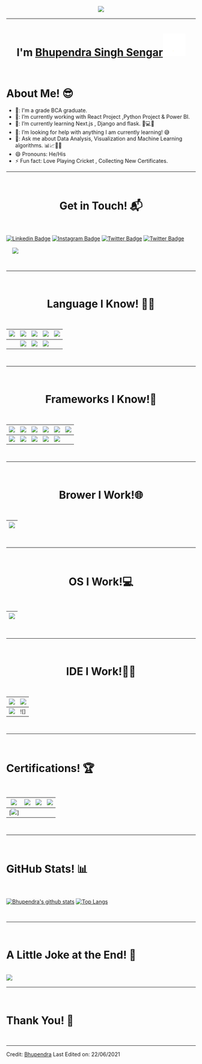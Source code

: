 <p align="center">
  <img src="https://miro.medium.com/max/2048/1*OohqW5DGh9CQS4hLY5FXzA.png" height="230"/>
</p>
<hr>
<h1 align="center">I'm <a href="https://github.com/Aryagm">Bhupendra Singh Sengar<a><img src="https://github.com/Kathryn-Jie/Kathryn-Jie/blob/main/wave.gif" width="60px"/></h1>
<Br>
<h1>About Me! 😎</h1>

- 🏫: I'm a grade BCA graduate.
- 🔭: I’m currently working with React Project ,Python Project & Power BI.
- 🌱: I’m currently learning Next.js , Django and flask. 🧠💻🤖
- 🤔: I’m looking for help with anything I am currently learning! 😅
- 💬: Ask me about Data Analysis, Visualization and Machine Learning algorithms. 📊📈🤖🧠
- 😄  Pronouns: He/His
- ⚡  Fun fact: Love Playing Cricket , Collecting New Certificates.
  
<hr>
<Br>
<h1 align="center">Get in Touch! 📬</h1>
<Br>
<p align="center">
  
[![Linkedin Badge](https://img.shields.io/badge/LinkedIn-0077B5?style=for-the-badge&logo=linkedin&logoColor=white=https://www.linkedin.com/in/bhupendra-singh-sengar-20a59b184/)](https://www.linkedin.com/in/bhupendra-singh-sengar-20a59b184/)
[![Instagram Badge](https://img.shields.io/badge/Instagram-E4405F?style=for-the-badge&logo=instagram&logoColor=white=https://www.instagram.com/innocent_cute_handsome/)](https://www.instagram.com/innocent_cute_handsome/)
[![Twitter Badge](https://img.shields.io/badge/Twitter-1DA1F2?style=for-the-badge&logo=twitter&logoColor=white=https://www.twitter.com/Bhupendra000888)](https://www.twitter.com/Bhupendra000888)
[![Twitter Badge](https://img.shields.io/badge/Codepen-000000?style=for-the-badge&logo=codepen&logoColor=white=https://www.twitter.com/bhupendra-singh-sengar)](https://www.twitter.com/bhupendra-singh-sengar)
  
 &nbsp;&nbsp;&nbsp;  <a href="mailto:bhupe7017@gmail.com" target="blank"><img align="center" src="https://img.shields.io/badge/bhupe7017@gmail.com-D14836?style=for-the-badge&logo=gmail&logoColor=white" /></a>
</p>
  
<Br>
<hr>
<Br>
<h1 align="center">Language I Know! 🤸‍♂</h1>
<Br>
  
|![](https://img.shields.io/badge/Python-FFD43B?style=for-the-badge&logo=python&logoColor=darkgreen)|![](https://img.shields.io/badge/JavaScript-323330?style=for-the-badge&logo=javascript&logoColor=F7DF1E)|![](https://img.shields.io/badge/C-00599C?style=for-the-badge&logo=c&logoColor=white)|![](https://img.shields.io/badge/Javascript-FFD50C?style=for-the-badge&logo=Javascript&logoColor=black)|![](https://img.shields.io/badge/Html-FFD50C?style=for-the-badge&logo=Html&logoColor=black)|
|---|---|---|---|---|
|![]()|![](https://img.shields.io/badge/PHP-777BB4?style=for-the-badge&logo=php&logoColor=white)|![](https://img.shields.io/badge/JavaScript-323330?style=for-the-badge&logo=javascript&logoColor=F7DF1E)|![](https://img.shields.io/badge/And%20More!-yellow?style=fond%20More!-yellow?style=for-the-badge)
<br>
<hr>
<Br>
<h1 align="center">Frameworks I Know!🚀</h1>
<Br>

|![](https://img.shields.io/badge/Node.js-339933?style=for-the-badge&logo=nodedotjs&logoColor=white)|![](https://img.shields.io/badge/npm-CB3837?style=for-the-badge&logo=npm&logoColor=white)|![](https://img.shields.io/badge/Expo-1B1F23?style=for-the-badge&logo=expo&logoColor=white)|![](https://img.shields.io/badge/Bootstrap-563D7C?style=for-the-badge&logo=bootstrap&logoColor=white)|![](https://img.shields.io/badge/Material--UI-0081CB?style=for-the-badge&logo=material-ui&logoColor=white)|![](https://img.shields.io/badge/React-20232A?style=for-the-badge&logo=react&logoColor=61DAFB)|
|---|---|---|---|---|---|
|![](https://img.shields.io/badge/Redux-593D88?style=for-the-badge&logo=redux&logoColor=white)|![](https://img.shields.io/badge/React_Router-CA4245?style=for-the-badge&logo=react-router&logoColor=white)|![](https://img.shields.io/badge/Django-092E20?style=for-the-badge&logo=django&logoColor=green)|![](https://img.shields.io/badge/next.js-000000?style=for-the-badge&logo=nextdotjs&logoColor=white)|![](https://img.shields.io/badge/PowerBI-F2C811?style=for-the-badge&logo=Power%20BI&logoColor=white)||![](|![](https://img.shields.io/badge/And%20More!-yellow?style=for-the-badge)|


<br>
<hr>
<Br>

<h1 align="center">Brower I Work!🌐</h1>
<Br>
  
|![](https://img.shields.io/badge/Google_chrome-4285F4?style=for-the-badge&logo=Google-chrome&logoColor=white)
|---|

<br>
<hr>
<Br>


<h1 align="center">OS I Work!💻</h1>
<Br>
  
|![](https://img.shields.io/badge/Windows-0078D6?style=for-the-badge&logo=windows&logoColor=white)
|---|

<br>
<hr>
<Br>

<h1 align="center">IDE I Work!👩‍💻</h1>
<Br>
  
|![](https://img.shields.io/badge/Visual_Studio-5C2D91?style=for-the-badge&logo=visual%20studio&logoColor=white)|![](https://img.shields.io/badge/Visual_Studio_Code-0078D4?style=for-the-badge&logo=visual%20studio%20code&logoColor=white)
|---|---|
|![](https://img.shields.io/badge/Atom-66595C?style=for-the-badge&logo=Atom&logoColor=white)|![]
  
<Br>
<hr>
<Br>
<h1>Certifications! 🏆</h1>
<Br>
  
|[![](https://img.shields.io/badge/Introduction%20to%20Python-red?style=for-the-badge)](https://certificates.simplicdn.net/share/2983492_1635428125.pdf)|[![](https://img.shields.io/badge/Intermediate%20Python-blue?style=for-the-badge)](https://certificates.simplicdn.net/share/2983492_1635428125.pdf)|[![](https://img.shields.io/badge/free%20code%20camp-27273D?style=for-the-badge&logo=freecodecamp&logoColor=white)](https://www.freecodecamp.org/certification/bhupe7017/responsive-web-design)|[![](https://img.shields.io/badge/Python%20Toolbox%20-I-orange?style=for-the-badge)](https://certificates.simplicdn.net/share/2983492_1635428125.pdf)|
|---|---|---|---|
|[![](https://img.shields.io/badge/Data%20Science%20Toolbox%20-II-orange?style=for-the-badge)]
 

<Br>
<hr>
<Br>
<h1>GitHub Stats! 📊</h1>
<Br>
  
[![Bhupendra's github stats](https://github-readme-stats.vercel.app/api?username=Bhupe7017&show_icons=true&theme=merko)](https://github.com/Bhupe7017/github-readme-stats) [![Top Langs](https://github-readme-stats.vercel.app/api/top-langs/?username=Bhupe7017&layout=compact&theme=merko)](https://github.com/bhupe7017/github-readme-stats)

 
<Br>
<hr>
<Br>
<h1>A Little Joke at the End! 🤣</h1>
<Br>
  
<img src="https://ih1.redbubble.net/image.471887531.0381/raf,750x1000,075,t,000000:44f0b734a5.u4.jpg"/>
  
  
  
<Br>
<hr>
<Br>
<h1>Thank You! 🤵 </h1>
<Br>

------
  
Credit: [Bhupendra]()
Last Edited on: 22/06/2021
